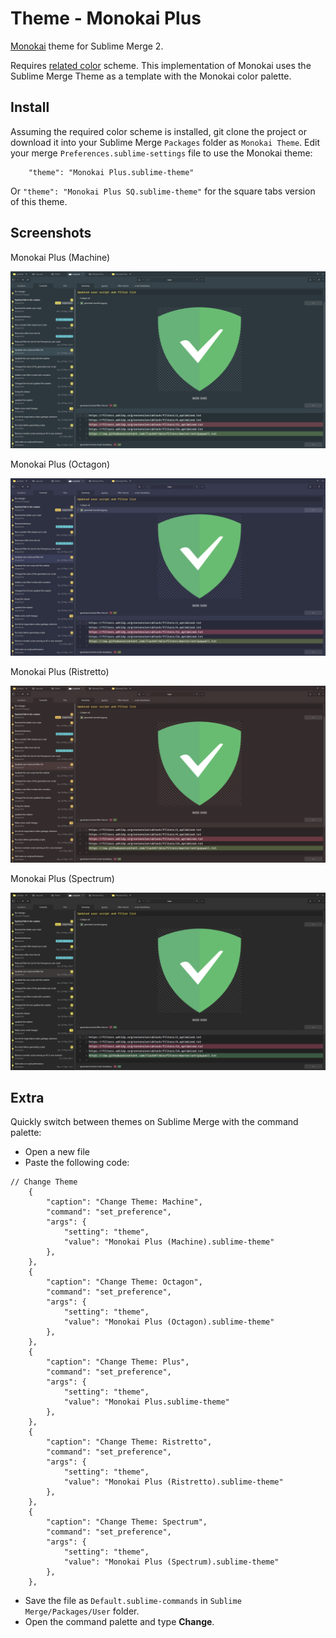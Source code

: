 # Theme - Monokai Plus

[Monokai](https://monokai.pro) theme for Sublime Merge 2.

Requires [related color](https://github.com/bitsper2nd/sublime-monokai-scheme) scheme. This implementation of Monokai uses the Sublime Merge Theme as a template with the Monokai color palette.

## Install

Assuming the required color scheme is installed, git clone the project or download it into your Sublime Merge `Packages`
folder as `Monokai Theme`. Edit your merge `Preferences.sublime-settings` file to use the Monokai theme:

```
    "theme": "Monokai Plus.sublime-theme"
```

Or ```"theme": "Monokai Plus SQ.sublime-theme"``` for the square tabs version of this theme.

## Screenshots

Monokai Plus (Machine)

![machine](screenshots/machine.png "Monokai Plus (Machine)")

Monokai Plus (Octagon)

![octagon](screenshots/octagon.png "Monokai Plus (Octagon)")

Monokai Plus (Ristretto)

![ristretto](screenshots/ristretto.png "Monokai Plus (Ristretto)")

Monokai Plus (Spectrum)

![spectrum](screenshots/spectrum.png "Monokai Plus (Spectrum)")

## Extra

Quickly switch between themes on Sublime Merge with the command palette:
- Open a new file
- Paste the following code:

```
// Change Theme
    {
        "caption": "Change Theme: Machine",
        "command": "set_preference",
        "args": {
            "setting": "theme",
            "value": "Monokai Plus (Machine).sublime-theme"
        },
    },
    {
        "caption": "Change Theme: Octagon",
        "command": "set_preference",
        "args": {
            "setting": "theme",
            "value": "Monokai Plus (Octagon).sublime-theme"
        },
    },
    {
        "caption": "Change Theme: Plus",
        "command": "set_preference",
        "args": {
            "setting": "theme",
            "value": "Monokai Plus.sublime-theme"
        },
    },
    {
        "caption": "Change Theme: Ristretto",
        "command": "set_preference",
        "args": {
            "setting": "theme",
            "value": "Monokai Plus (Ristretto).sublime-theme"
        },
    },
    {
        "caption": "Change Theme: Spectrum",
        "command": "set_preference",
        "args": {
            "setting": "theme",
            "value": "Monokai Plus (Spectrum).sublime-theme"
        },
    },
```

- Save the file as `Default.sublime-commands` in `Sublime Merge/Packages/User` folder.
- Open the command palette and type **Change**.
